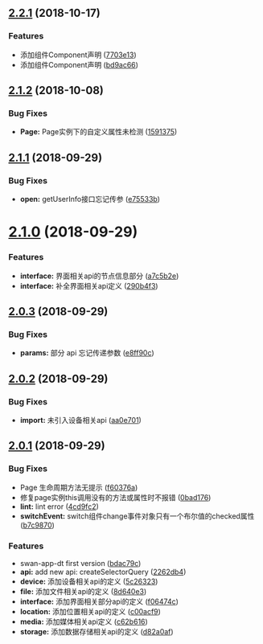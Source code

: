 <a name="2.2.1"></a>
## [2.2.1](https://github.com/moesuiga/swan-app-dt/compare/v2.2.0...v2.2.1) (2018-10-17)


### Features

* 添加组件Component声明 ([7703e13](https://github.com/moesuiga/swan-app-dt/commit/7703e13))
* 添加组件Component声明 ([bd9ac66](https://github.com/moesuiga/swan-app-dt/commit/bd9ac66))



<a name="2.1.2"></a>
## [2.1.2](https://github.com/moesuiga/swan-app-dt/compare/v2.1.1...v2.1.2) (2018-10-08)


### Bug Fixes

* **Page:** Page实例下的自定义属性未检测 ([1591375](https://github.com/moesuiga/swan-app-dt/commit/1591375))



<a name="2.1.1"></a>
## [2.1.1](https://github.com/moesuiga/swan-app-dt/compare/v2.1.0...v2.1.1) (2018-09-29)


### Bug Fixes

* **open:** getUserInfo接口忘记传参 ([e75533b](https://github.com/moesuiga/swan-app-dt/commit/e75533b))



<a name="2.1.0"></a>
# [2.1.0](https://github.com/moesuiga/swan-app-dt/compare/v2.0.3...v2.1.0) (2018-09-29)


### Features

* **interface:** 界面相关api的节点信息部分 ([a7c5b2e](https://github.com/moesuiga/swan-app-dt/commit/a7c5b2e))
* **interface:** 补全界面相关api定义 ([290b4f3](https://github.com/moesuiga/swan-app-dt/commit/290b4f3))



<a name="2.0.3"></a>
## [2.0.3](https://github.com/moesuiga/swan-app-dt/compare/v2.0.2...v2.0.3) (2018-09-29)


### Bug Fixes

* **params:** 部分 api 忘记传递参数 ([e8ff90c](https://github.com/moesuiga/swan-app-dt/commit/e8ff90c))



<a name="2.0.2"></a>
## [2.0.2](https://github.com/moesuiga/swan-app-dt/compare/v2.0.1...v2.0.2) (2018-09-29)


### Bug Fixes

* **import:** 未引入设备相关api ([aa0e701](https://github.com/moesuiga/swan-app-dt/commit/aa0e701))



<a name="2.0.1"></a>
## [2.0.1](https://github.com/moesuiga/swan-app-dt/compare/bdac79c...v2.0.1) (2018-09-29)


### Bug Fixes

* Page 生命周期方法无提示 ([f60376a](https://github.com/moesuiga/swan-app-dt/commit/f60376a))
* 修复page实例this调用没有的方法或属性时不报错 ([0bad176](https://github.com/moesuiga/swan-app-dt/commit/0bad176))
* **lint:** lint error ([4cd9fc2](https://github.com/moesuiga/swan-app-dt/commit/4cd9fc2))
* **switchEvent:** switch组件change事件对象只有一个布尔值的checked属性 ([b7c9870](https://github.com/moesuiga/swan-app-dt/commit/b7c9870))


### Features

* swan-app-dt first version ([bdac79c](https://github.com/moesuiga/swan-app-dt/commit/bdac79c))
* **api:** add new api: createSelectorQuery ([2262db4](https://github.com/moesuiga/swan-app-dt/commit/2262db4))
* **device:** 添加设备相关api的定义 ([5c26323](https://github.com/moesuiga/swan-app-dt/commit/5c26323))
* **file:** 添加文件相关api的定义 ([8d640e3](https://github.com/moesuiga/swan-app-dt/commit/8d640e3))
* **interface:** 添加界面相关部分api的定义 ([f06474c](https://github.com/moesuiga/swan-app-dt/commit/f06474c))
* **location:** 添加位置相关api的定义 ([c00acf9](https://github.com/moesuiga/swan-app-dt/commit/c00acf9))
* **media:** 添加媒体相关api定义 ([c62b616](https://github.com/moesuiga/swan-app-dt/commit/c62b616))
* **storage:** 添加数据存储相关api的定义 ([d82a0af](https://github.com/moesuiga/swan-app-dt/commit/d82a0af))



